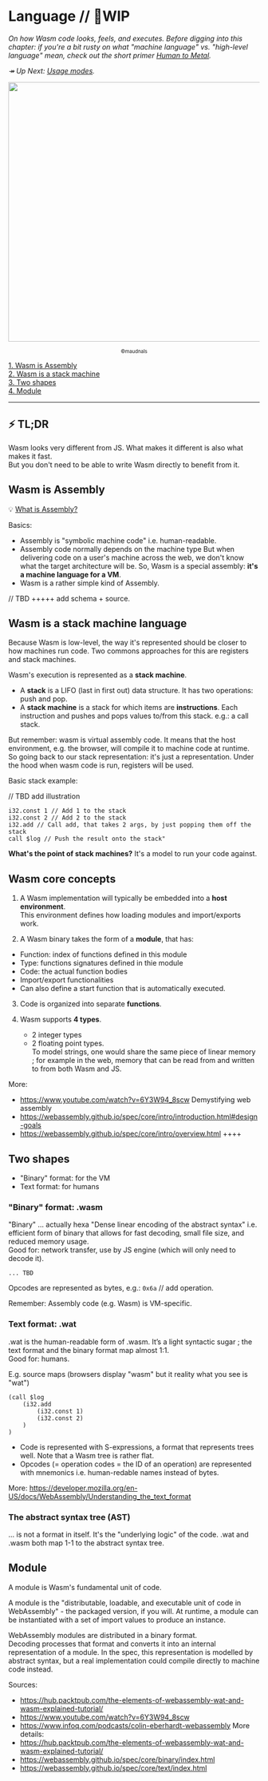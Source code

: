 # Language // 🚧WIP

_On how Wasm code looks, feels, and executes.
Before digging into this chapter: if you're a bit rusty on what "machine language" vs. "high-level language" mean, check out the short primer [Human to Metal](https://github.com/maudnals/wasm-nano-handbook/blob/master/asides/aside-human-to-metal.md)._

_↠ Up Next: [Usage modes](https://github.com/maudnals/wasm-nano-handbook/blob/master/wasm-use.md)._

<p align="center">
<img width="520" src="https://raw.githubusercontent.com/maudnals/wasm-nano-handbook/master/img/language.jpg">   
	<div align="center"><sub><sup>©maudnals</sup></sub></div> 
</p>

[1. Wasm is Assembly ](https://github.com/maudnals/wasm-nano-handbook/blob/master/wasm-language.md#wasm-is-assembly)  
[2. Wasm is a stack machine](https://github.com/maudnals/wasm-nano-handbook/blob/master/wasm-language.md#wasm-is-a-stack-machine)  
[3. Two shapes](https://github.com/maudnals/wasm-nano-handbook/blob/master/wasm-language.md#two-shapes)  
[4. Module](https://github.com/maudnals/wasm-nano-handbook/blob/master/wasm-language.md#module)

---

## ⚡ TL;DR

Wasm looks very different from JS. What makes it different is also what makes it fast.  
But you don't need to be able to write Wasm directly to benefit from it.

## Wasm is Assembly

💡 [What is Assembly?](https://github.com/maudnals/wasm-nano-handbook/blob/master/asides/aside-languages.md)

Basics:

- Assembly is "symbolic machine code" i.e. human-readable.
- Assembly code normally depends on the machine type But when delivering code on a user's machine across the web, we don't know what the target architecture will be. So, Wasm is a special assembly: **it's a machine language for a VM**.
- Wasm is a rather simple kind of Assembly.

// TBD +++++ add schema + source.

## Wasm is a stack machine language

Because Wasm is low-level, the way it's represented should be closer to how machines run code. Two commons approaches for this are registers and stack machines.

Wasm's execution is represented as a **stack machine**.

- A **stack** is a LIFO (last in first out) data structure. It has two operations: push and pop.
- A **stack machine** is a stack for which items are **instructions**. Each instruction and pushes and pops values to/from this stack. e.g.: a call stack.

But remember: wasm is virtual assembly code. It means that the host environment, e.g. the browser, will compile it to machine code at runtime. So going back to our stack representation: it's just a representation. Under the hood when wasm code is run, registers will be used.

Basic stack example:

// TBD add illustration

```wasm
i32.const 1 // Add 1 to the stack
i32.const 2 // Add 2 to the stack
i32.add // Call add, that takes 2 args, by just popping them off the stack
call $log // Push the result onto the stack"
```

**What's the point of stack machines?**
It's a model to run your code against.

## Wasm core concepts

1. A Wasm implementation will typically be embedded into a **host environment**.  
   This environment defines how loading modules and import/exports work.

2. A Wasm binary takes the form of a **module**, that has:

- Function: index of functions defined in this module
- Type: functions signatures defined in thie module
- Code: the actual function bodies
- Import/export functionalities
- Can also define a start function that is automatically executed.

3. Code is organized into separate **functions**.

4. Wasm supports **4 types**.

   - 2 integer types
   - 2 floating point types.  
     To model strings, one would share the same piece of linear memory ; for example in the web, memory that can be read from and written to from both Wasm and JS.

More:

- https://www.youtube.com/watch?v=6Y3W94_8scw Demystifying web assembly
- https://webassembly.github.io/spec/core/intro/introduction.html#design-goals
- https://webassembly.github.io/spec/core/intro/overview.html ++++

## Two shapes

- "Binary" format: for the VM
- Text format: for humans

### "Binary" format: .wasm

"Binary" ... actually hexa
"Dense linear encoding of the abstract syntax" i.e. efficient form of binary that allows for fast decoding, small file size, and reduced memory usage.  
Good for: network transfer, use by JS engine (which will only need to decode it).

```wasm
... TBD
```

Opcodes are represented as bytes, e.g.:
`0x6a` // add operation.

Remember: Assembly code (e.g. Wasm) is VM-specific.

### Text format: .wat

.wat is the human-readable form of .wasm. It’s a light syntactic sugar ; the text format and the binary format map almost 1:1.  
Good for: humans.

E.g. source maps (browsers display "wasm" but it reality what you see is "wat")

```
(call $log
	(i32.add
		(i32.const 1)
		(i32.const 2)
	)
)
```

- Code is represented with S-expressions, a format that represents trees well. Note that a Wasm tree is rather flat.
- Opcodes (= operation codes = the ID of an operation) are represented with mnemonics i.e. human-redable names instead of bytes.

More: https://developer.mozilla.org/en-US/docs/WebAssembly/Understanding_the_text_format

### The abstract syntax tree (AST)

... is not a format in itself. It's the "underlying logic" of the code.
.wat and .wasm both map 1-1 to the abstract syntax tree.

## Module

A module is Wasm's fundamental unit of code.

A module is the "distributable, loadable, and executable unit of code in WebAssembly" - the packaged version, if you will.
At runtime, a module can be instantiated with a set of import values to produce an instance.

WebAssembly modules are distributed in a binary format.  
Decoding processes that format and converts it into an internal representation of a module.
In the spec, this representation is modelled by abstract syntax, but a real implementation could compile directly to machine code instead.

Sources:

- https://hub.packtpub.com/the-elements-of-webassembly-wat-and-wasm-explained-tutorial/
- https://www.youtube.com/watch?v=6Y3W94_8scw
- https://www.infoq.com/podcasts/colin-eberhardt-webassembly
  More details:
- https://hub.packtpub.com/the-elements-of-webassembly-wat-and-wasm-explained-tutorial/
- https://webassembly.github.io/spec/core/binary/index.html
- https://webassembly.github.io/spec/core/text/index.html
